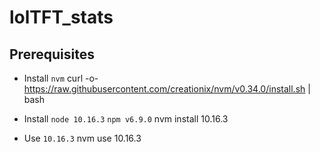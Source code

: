 # lolTFT_stats

## Prerequisites

- Install `nvm` 
curl -o- https://raw.githubusercontent.com/creationix/nvm/v0.34.0/install.sh | bash

- Install `node 10.16.3` `npm v6.9.0`
nvm install 10.16.3

- Use `10.16.3`
nvm use 10.16.3
